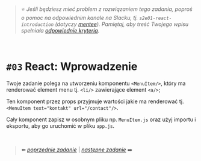 > :star: *Jeśli będziesz mieć problem z rozwiązaniem tego zadania, poproś o pomoc na odpowiednim kanale na Slacku, tj. `s2e01-react-introduction` (dotyczy [mentee](https://devmentor.pl/mentoring-javascript/)). Pamiętaj, aby treść Twojego wpisu spełniała [odpowiednie kryteria](https://devmentor.pl/jak-prosic-o-pomoc/).*

&nbsp;

# `#03` React:  Wprowadzenie


Twoje zadanie polega na utworzeniu komponentu `<MenuItem/>`, który ma renderować element menu tj. `<li/>` zawierające element `<a/>`;

Ten komponent przez props przyjmuje wartości jakie ma renderować tj. `<MenuItem text="kontakt" url="/contact"/>`.

Cały komponent zapisz w osobnym pliku np. `MenuItem.js` oraz użyj importu i eksportu, aby go uruchomić w pliku `app.js`.


&nbsp;


> :arrow_left: [*poprzednie zadanie*](./../03) | [*następne zadanie*](./../04) :arrow_right:
